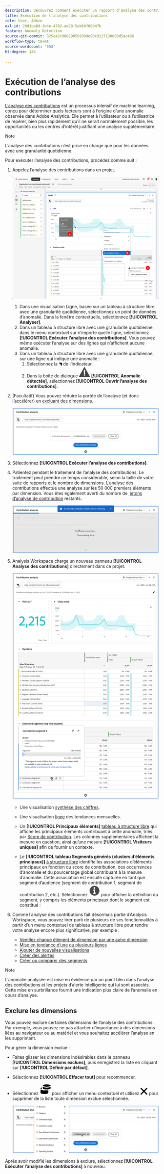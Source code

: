 ```yaml
---
description: Découvrez comment exécuter un rapport d’analyse des contributions dans Analysis Workspace.
title: Exécution de l’analyse des contributions
role: User, Admin
exl-id: 20d1ba8d-3e4e-4702-ae28-5eb6bf00847b
feature: Anomaly Detection
source-git-commit: 325a42c080290509309e90c9127138800d5ac496
workflow-type: tm+mt
source-wordcount: '553'
ht-degree: 14%

---
```


# Exécution de l’analyse des contributions

[L’analyse des contributions](/help/analyze/analysis-workspace/c-anomaly-detection/anomaly-detection.md#contribution-analysis) est un processus intensif de machine learning, conçu pour déterminer quels facteurs sont à l’origine d’une anomalie observée dans Adobe Analytics. Elle permet à l’utilisateur ou à l’utilisatrice de repérer, bien plus rapidement qu’il ne serait normalement possible, les opportunités ou les centres d’intérêt justifiant une analyse supplémentaire.

>[!NOTE]
>
>L’analyse des contributions n’est prise en charge que pour les données avec une granularité quotidienne.

Pour exécuter l’analyse des contributions, procédez comme suit :

1. Appelez l’analyse des contributions dans un projet.

   ![Exécuter l’analyse des contributions](assets/run-contribution-analysis.png)

   1. Dans une visualisation Ligne, basée sur un tableau à structure libre avec une granularité quotidienne, sélectionnez un point de données d’anomalie. Dans la fenêtre contextuelle, sélectionnez **[!UICONTROL Analyser]**.
   1. Dans un tableau à structure libre avec une granularité quotidienne, dans le menu contextuel sur n’importe quelle ligne, sélectionnez **[!UICONTROL Exécuter l’analyse des contributions]**. Vous pouvez même exécuter l’analyse sur des lignes qui n’affichent aucune anomalie.
   1. Dans un tableau à structure libre avec une granularité quotidienne, sur une ligne qui indique une anomalie :
      1. Sélectionnez la ◥ de l’indicateur.
      1. Dans la boîte de dialogue ![Alerte](/help/assets/icons/Alert.svg) **[!UICONTROL Anomalie détectée]**, sélectionnez **[!UICONTROL Ouvrir l’analyse des contributions]**.



1. (Facultatif) Vous pouvez réduire la portée de l’analyse (et donc l’accélérer) en [excluant des dimensions](#exclude-dimensions).

   ![Exclusion de dimensions de l’analyse des contributions](assets/excluding-dimensions.png)

1. Sélectionnez **[!UICONTROL Exécuter l’analyse des contributions]**.

1. Patientez pendant le traitement de l’analyse des contributions. Le traitement peut prendre un temps considérable, selon la taille de votre suite de rapports et le nombre de dimensions. L’analyse des contributions effectue une analyse sur les 50 000 premiers éléments par dimension. Vous êtes également averti du nombre de [&#x200B; jetons d’analyse de contribution](anomaly-detection.md#contribution-analysis-tokens) restants.

   ![Analyse des contributions en cours d’exécution](assets/contribution-analysis-executing.png)

1. Analysis Workspace charge un nouveau panneau **[!UICONTROL Analyse des contributions]** directement dans ce projet.

   ![Panneau Analyse des contributions &#x200B;](assets/contribution-analysis.png)

   * Une visualisation [synthèse des chiffres](/help/analyze/analysis-workspace/visualizations/summary-number-change.md).
   * Une visualisation [ligne](/help/analyze/analysis-workspace/visualizations/line.md) des tendances mensuelles.
   * Un **[!UICONTROL Principaux éléments]** [tableau à structure libre](/help/analyze/analysis-workspace/visualizations/freeform-table/freeform-table.md) qui affiche les principaux éléments contribuant à cette anomalie, triés par [Score de contribution](/help/analyze/analysis-workspace/c-anomaly-detection/anomaly-detection.md#contribution-analysis). Les colonnes supplémentaires affichent la mesure en question, ainsi qu’une mesure **[!UICONTROL Visiteurs uniques]** afin de fournir un contexte.

   * Le **[!UICONTROL tableau Segments générés (clusters d’éléments principaux)]** [à structure libre](/help/analyze/analysis-workspace/visualizations/freeform-table/freeform-table.md) identifie les associations d’éléments principaux en fonction du score de contribution, des occurrences d’anomalie et du pourcentage global contribuant à la mesure d’anomalie. Cette association est ensuite capturée en tant que segment d’audience (segment de contribution 1, segment de contribution 2, etc.). Sélectionnez ![Infos](/help/assets/icons/Info.svg) pour afficher la définition du segment, y compris les éléments principaux dont le segment est constitué :


1. Comme l’analyse des contributions fait désormais partie d’Analysis Workspace, vous pouvez tirer parti de plusieurs de ses fonctionnalités à partir d’un menu contextuel de tableau à structure libre pour rendre votre analyse encore plus significative, par exemple :

   * [Ventilez chaque élément de dimension par une autre dimension](/help/analyze/analysis-workspace/components/dimensions/t-breakdown-fa.md)
   * [Mise en tendance d’une ou plusieurs lignes](/help/analyze/analysis-workspace/home.md#section_34930C967C104C2B9092BA8DCF2BF81A)
   * [Ajouter de nouvelles visualisations](/help/analyze/analysis-workspace/visualizations/freeform-analysis-visualizations.md)
   * [Créer des alertes](/help/components/alerts/alerts-overview.md)
   * [Créer ou comparer des segments](/help/analyze/analysis-workspace/c-panels/c-segment-comparison/segment-comparison.md)

>[!NOTE]
>
>L’anomalie analysée est mise en évidence par un point bleu dans l’analyse des contributions et les projets d’alerte intelligente qui lui sont associés. Cette mise en surbrillance fournit une indication plus claire de l’anomalie en cours d’analyse.


## Exclure les dimensions

Vous pouvez exclure certaines dimensions de l’analyse des contributions. Par exemple, vous pouvez ne pas attacher d’importance à des dimensions liées au navigateur ou au matériel et vous souhaitez accélérer l’analyse en les supprimant.

Pour gérer la dimension exclue :

* Faites glisser les dimensions indésirables dans le panneau **[!UICONTROL Dimensions exclues]**, puis enregistrez la liste en cliquant sur **[!UICONTROL Définir par défaut]**.

* Sélectionnez **[!UICONTROL Effacer tout]** pour recommencer.

* Sélectionnez ![Dimensions](/help/assets/icons/Dimensions.svg) pour afficher un menu contextuel et utilisez ![CrossSize400](/help/assets/icons/CrossSize400.svg) pour supprimer de la liste toute dimension exclue sélectionnée.

  ![](assets/excluded-dimensions-list.png)

Après avoir modifié les dimensions à exclure, sélectionnez **[!UICONTROL Exécuter l’analyse des contributions]** à nouveau.


